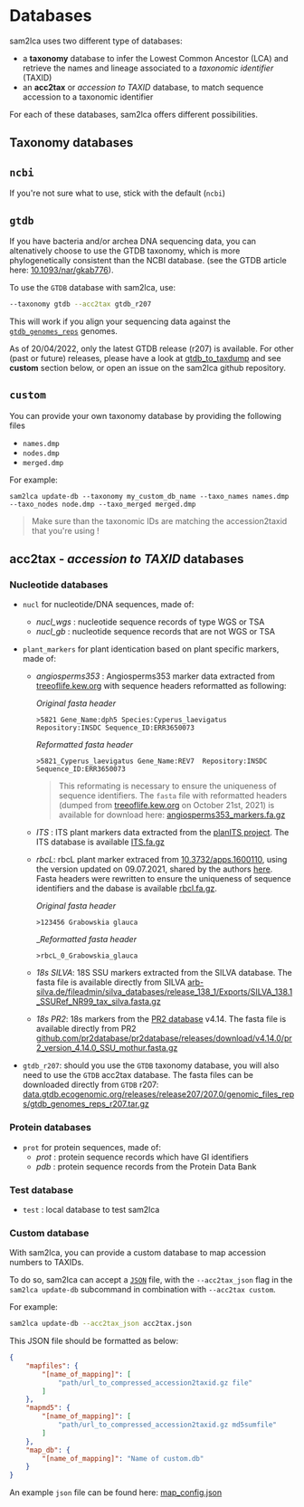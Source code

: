 # Databases

sam2lca uses two different type of databases:

- a **taxonomy** database to infer the Lowest Common Ancestor (LCA) and retrieve the names and lineage associated to a *taxonomic identifier* (TAXID)
- an **acc2tax** or *accession to TAXID* database, to match sequence accession to a taxonomic identifier

For each of these databases, sam2lca offers different possibilities.

## Taxonomy databases

## `ncbi`

If you're not sure what to use, stick with the default (`ncbi`)

## `gtdb`

If you have bacteria and/or archea DNA sequencing data, you can altenatively choose to use the GTDB taxonomy, which is more phylogenetically consistent than the NCBI database. (see the GTDB article here: [10.1093/nar/gkab776](https://doi.org/10.1093/nar/gkab776)).

To use the `GTDB` database with sam2lca, use:

```bash
--taxonomy gtdb --acc2tax gtdb_r207
```

This will work if you align your sequencing data against the [`gtdb_genomes_reps`](https://data.gtdb.ecogenomic.org/releases/release207/207.0/genomic_files_reps/gtdb_genomes_reps_r207.tar.gz) genomes.

As of 20/04/2022, only the latest GTDB release (r207) is available. For other (past or future) releases, please have a look at [gtdb_to_taxdump](https://github.com/nick-youngblut/gtdb_to_taxdump) and see **custom** section below, or open an issue on the sam2lca github repository.

## `custom`

You can provide your own taxonomy database by providing the following files

- `names.dmp`
- `nodes.dmp`
- `merged.dmp`

For example:

```
sam2lca update-db --taxonomy my_custom_db_name --taxo_names names.dmp --taxo_nodes node.dmp --taxo_merged merged.dmp 
```

> Make sure than the taxonomic IDs are matching the accession2taxid that you're using !

## acc2tax - *accession to TAXID* databases

### Nucleotide databases

- `nucl` for nucleotide/DNA sequences, made of:
  - *nucl_wgs* : nucleotide sequence records of type WGS or TSA
  - *nucl_gb* : nucleotide sequence records that are not WGS or TSA
- `plant_markers` for plant identication based on plant specific markers, made of:
  - *angiosperms353* : Angiosperms353 marker data extracted from [treeoflife.kew.org](https://treeoflife.kew.org/) with sequence headers reformatted as following:

    *Original fasta header*

    ```
    >5821 Gene_Name:dph5 Species:Cyperus_laevigatus Repository:INSDC Sequence_ID:ERR3650073
    ```

    *Reformatted fasta header*

    ```
    >5821_Cyperus_laevigatus Gene_Name:REV7  Repository:INSDC Sequence_ID:ERR3650073
    ```

    > This reformating is necessary to ensure the uniqueness of sequence identifiers. The `fasta` file with reformatted headers (dumped from [treeoflife.kew.org](https://treeoflife.kew.org/) on October 21st, 2021) is available for download here: [angiosperms353_markers.fa.gz](https://edmond.mpdl.mpg.de/api/access/datafile/101862)

  - *ITS* : ITS plant markers data extracted from the [planITS project](https://github.com/apallavicini/PLANiTS). The ITS database is available [ITS.fa.gz](https://edmond.mpdl.mpg.de/api/access/datafile/101863)

  - *rbcL*: rbcL plant marker extraced from [10.3732/apps.1600110](https://doi.org/10.3732/apps.1600110), using the version updated on 09.07.2021, shared by the authors [here](https://figshare.com/collections/rbcL_reference_library_July_2021/5504193).
    Fasta headers were rewritten to ensure the uniqueness of sequence identifiers and the dabase is available [rbcl.fa.gz](https://edmond.mpdl.mpg.de/api/access/datafile/101864).

    *Original fasta header*

    ```
    >123456 Grabowskia glauca
    ```

    _*Reformatted fasta header*

    ```
    >rbcL_0_Grabowskia_glauca
    ```

  - *18s SILVA*: 18S SSU markers extracted from the SILVA database. The fasta file is available directly from SILVA [arb-silva.de/fileadmin/silva_databases/release_138_1/Exports/SILVA_138.1_SSURef_NR99_tax_silva.fasta.gz](https://www.arb-silva.de/fileadmin/silva_databases/release_138_1/Exports/SILVA_138.1_SSURef_NR99_tax_silva.fasta.gz)

  - *18s PR2*: 18s markers from the [PR2 database](https://pr2-database.org/) v4.14. The fasta file is available directly from PR2 [github.com/pr2database/pr2database/releases/download/v4.14.0/pr2_version_4.14.0_SSU_mothur.fasta.gz](https://github.com/pr2database/pr2database/releases/download/v4.14.0/pr2_version_4.14.0_SSU_mothur.fasta.gz)

- `gtdb_r207`: should you use the `GTDB` taxonomy database, you will also need to use the `GTDB` acc2tax database. The fasta files can be downloaded directly from `GTDB` r207: [data.gtdb.ecogenomic.org/releases/release207/207.0/genomic_files_reps/gtdb_genomes_reps_r207.tar.gz](https://data.gtdb.ecogenomic.org/releases/release207/207.0/genomic_files_reps/gtdb_genomes_reps_r207.tar.gz)

### Protein databases

- `prot` for protein sequences, made of:
  - *prot* : protein sequence records which have GI identifiers
  - *pdb* : protein sequence records from the Protein Data Bank

### Test database

- `test` : local database to test sam2lca

### Custom database

With sam2lca, you can provide a custom database to map accession numbers to TAXIDs.

To do so, sam2lca can accept a [`JSON`](https://www.json.org/json-en.html) file, with the `--acc2tax_json` flag in the `sam2lca update-db` subcommand in combination with `--acc2tax custom`.

For example:

```bash
sam2lca update-db --acc2tax_json acc2tax.json
```

This JSON file should be formatted as below:

```json
{
    "mapfiles": {
        "[name_of_mapping]": [
            "path/url_to_compressed_accession2taxid.gz file"
        ]
    },
    "mapmd5": {
        "[name_of_mapping]": [
            "path/url_to_compressed_accession2taxid.gz md5sumfile"
        ]
    },
    "map_db": {
        "[name_of_mapping]": "Name of custom.db"
    }
}
```

An example `json` file  can be found here: [map_config.json](https://raw.githubusercontent.com/maxibor/sam2lca/master/docs/tutorial/data/acc2tax.json)
